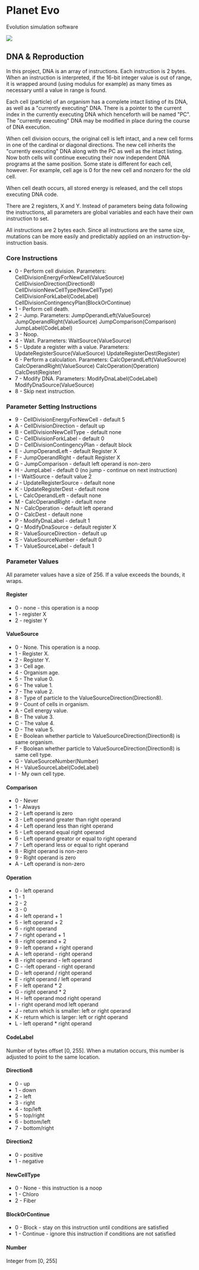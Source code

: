 # Planet Evo

Evolution simulation software

![](http://i.imgur.com/ts7HkqZ.png)

## DNA & Reproduction

In this project, DNA is an array of instructions. Each instruction
is 2 bytes. When an instruction is interpreted, if the 16-bit integer
value is out of range, it is wrapped around (using modulus for example)
as many times as necessary until a value in range is found.

Each cell (particle) of an organism has a complete intact listing of its
DNA, as well as a "currently executing" DNA. There is a pointer to the current
index in the currently executing DNA which henceforth will be named "PC".
The "currently executing" DNA may be modified in place during the course of 
DNA execution.

When cell division occurs, the original cell is left intact, and a new cell
forms in one of the cardinal or diagonal directions. The new cell inherits
the "currently executing" DNA along with the PC as well as the intact listing.
Now both cells will continue executing their now independent DNA programs
at the same position. Some state is different for each cell, however.
For example, cell age is 0 for the new cell and nonzero for the old cell.

When cell death occurs, all stored energy is released, and the cell stops
executing DNA code.

There are 2 registers, X and Y. Instead of parameters being data following the
instructions, all parameters are global variables and each have their own
instruction to set.

All instructions are 2 bytes each. Since all instructions are the same size,
mutations can be more easily and predictably applied on an
instruction-by-instruction basis.

### Core Instructions

* 0 - Perform cell division. Parameters:
      CellDivisionEnergyForNewCell(ValueSource)
      CellDivisionDirection(Direction8)
      CellDivisionNewCellType(NewCellType)
      CellDivisionForkLabel(CodeLabel)
      CellDivisionContingencyPlan(BlockOrContinue)
* 1 - Perform cell death.
* 2 - Jump. Parameters:
      JumpOperandLeft(ValueSource)
      JumpOperandRight(ValueSource)
      JumpComparison(Comparison)
      JumpLabel(CodeLabel)
* 3 - Noop.
* 4 - Wait. Parameters:
      WaitSource(ValueSource)
* 5 - Update a register with a value. Parameters:
      UpdateRegisterSource(ValueSource)
      UpdateRegisterDest(Register)
* 6 - Perform a calculation. Parameters:
      CalcOperandLeft(ValueSource)
      CalcOperandRight(ValueSource)
      CalcOperation(Operation)
      CalcDest(Register)
* 7 - Modify DNA. Parameters:
      ModifyDnaLabel(CodeLabel)
      ModifyDnaSource(ValueSource)
* 8 - Skip next instruction.

### Parameter Setting Instructions

* 9 - CellDivisionEnergyForNewCell - default 5
* A - CellDivisionDirection - default up
* B - CellDivisionNewCellType - default none
* C - CellDivisionForkLabel - default 0
* D - CellDivisionContingencyPlan - default block
* E - JumpOperandLeft - default Register X
* F - JumpOperandRight - default Register X
* G - JumpComparison - default left operand is non-zero
* H - JumpLabel - default 0 (no jump - continue on next instruction)
* I - WaitSource - default value 2
* J - UpdateRegisterSource - default none
* K - UpdateRegisterDest - default none
* L - CalcOperandLeft - default none
* M - CalcOperandRight - default none
* N - CalcOperation - default left operand
* O - CalcDest - default none
* P - ModifyDnaLabel - default 1
* Q - ModifyDnaSource - default register X
* R - ValueSourceDirection - default up
* S - ValueSourceNumber - default 0
* T - ValueSourceLabel - default 1

### Parameter Values

All parameter values have a size of 256. If a value exceeds the bounds, it wraps.

#### Register

* 0 - none - this operation is a noop
* 1 - register X
* 2 - register Y

#### ValueSource

* 0 - None. This operation is a noop.
* 1 - Register X.
* 2 - Register Y.
* 3 - Cell age.
* 4 - Organism age.
* 5 - The value 0.
* 6 - The value 1.
* 7 - The value 2.
* 8 - Type of particle to the ValueSourceDirection(Direction8).
* 9 - Count of cells in organism.
* A - Cell energy value.
* B - The value 3.
* C - The value 4.
* D - The value 5.
* E - Boolean whether particle to ValueSourceDirection(Direction8) is same organism.
* F - Boolean whether particle to ValueSourceDirection(Direction8) is same cell type.
* G - ValueSourceNumber(Number)
* H - ValueSourceLabel(CodeLabel)
* I - My own cell type.

#### Comparison

* 0 - Never
* 1 - Always
* 2 - Left operand is zero
* 3 - Left operand greater than right operand
* 4 - Left operand less than right operand
* 5 - Left operand equal right operand
* 6 - Left operand greator or equal to right operand
* 7 - Left operand less or equal to right operand
* 8 - Right operand is non-zero
* 9 - Right operand is zero
* A - Left operand is non-zero

#### Operation

* 0 - left operand
* 1 - 1
* 2 - 2
* 3 - 0
* 4 - left operand + 1
* 5 - left operand + 2
* 6 - right operand
* 7 - right operand + 1
* 8 - right operand + 2
* 9 - left operand + right operand
* A - left operand - right operand
* B - right operand - left operand
* C - -left operand - right operand
* D - left operand / right operand
* E - right operand / left operand
* F - left operand * 2
* G - right operand * 2
* H - left operand mod right operand
* I - right operand mod left operand
* J - return which is smaller: left or right operand
* K - return which is larger: left or right operand
* L - left operand * right operand

#### CodeLabel

Number of bytes offset [0, 255]. When a mutation occurs, this number
is adjusted to point to the same location.

#### Direction8

* 0 - up
* 1 - down
* 2 - left
* 3 - right
* 4 - top/left
* 5 - top/right
* 6 - bottom/left
* 7 - bottom/right

#### Direction2

* 0 - positive
* 1 - negative

#### NewCellType

* 0 - None - this instruction is a noop
* 1 - Chloro
* 2 - Fiber

#### BlockOrContinue

* 0 - Block - stay on this instruction until conditions are satisfied
* 1 - Continue - ignore this instruction if conditions are not satisfied

#### Number

Integer from [0, 255]
